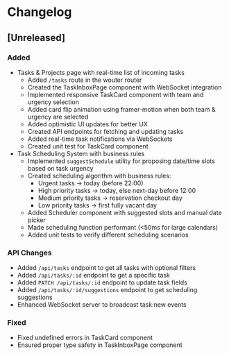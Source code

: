 # Changelog

## [Unreleased]

### Added
- Tasks & Projects page with real-time list of incoming tasks
  - Added `/tasks` route in the wouter router
  - Created the TaskInboxPage component with WebSocket integration
  - Implemented responsive TaskCard component with team and urgency selection
  - Added card flip animation using framer-motion when both team & urgency are selected
  - Added optimistic UI updates for better UX
  - Created API endpoints for fetching and updating tasks
  - Added real-time task notifications via WebSockets
  - Created unit test for TaskCard component
- Task Scheduling System with business rules
  - Implemented `suggestSchedule` utility for proposing date/time slots based on task urgency
  - Created scheduling algorithm with business rules:
    - Urgent tasks → today (before 22:00)
    - High priority tasks → today, else next-day before 12:00
    - Medium priority tasks → reservation checkout day
    - Low priority tasks → first fully vacant day
  - Added Scheduler component with suggested slots and manual date picker
  - Made scheduling function performant (<50ms for large calendars)
  - Added unit tests to verify different scheduling scenarios

### API Changes
- Added `/api/tasks` endpoint to get all tasks with optional filters
- Added `/api/tasks/:id` endpoint to get a specific task
- Added `PATCH /api/tasks/:id` endpoint to update task fields
- Added `/api/tasks/:id/suggestions` endpoint to get scheduling suggestions
- Enhanced WebSocket server to broadcast task:new events

### Fixed
- Fixed undefined errors in TaskCard component
- Ensured proper type safety in TaskInboxPage component